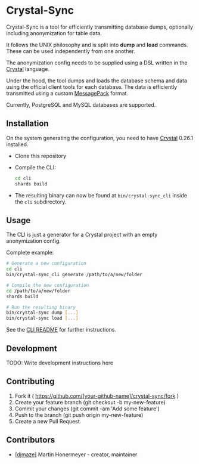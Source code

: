 # Crystal-Sync

Crystal-Sync is a tool for efficiently transmitting database dumps, optionally including anonymization for table data.

It follows the UNIX philosophy and is split into **dump** and **load** commands. These can be used independently from one another.

The anonymization config needs to be supplied using a DSL written in the [Crystal](http://crystal-lang.org/) language.

Under the hood, the tool dumps and loads the database schema and data using the official client tools for each database. The data is efficiently transmitted using a custom [MessagePack](https://msgpack.org/) format.

Currently, PostgreSQL and MySQL databases are supported.

## Installation

On the system generating the configuration, you need to have [Crystal](http://crystal-lang.org/) 0.26.1 installed.

* Clone this repository
* Compile the CLI:

  ```bash
  cd cli
  shards build
  ```
* The resulting binary can now be found at `bin/crystal-sync_cli` inside the `cli` subdirectory.

## Usage

The CLI is just a generator for a Crystal project with an empty anonymization config.

Complete example:

```bash
# Generate a new configuration
cd cli
bin/crystal-sync_cli generate /path/to/a/new/folder

# Compile the new configuration
cd /path/to/a/new/folder
shards build

# Run the resulting binary
bin/crystal-sync dump [...]
bin/crystal-sync load [...]
```

See the [CLI README](cli/README.md) for further instructions.

## Development

TODO: Write development instructions here

## Contributing

1. Fork it ( https://github.com/[your-github-name]/crystal-sync/fork )
2. Create your feature branch (git checkout -b my-new-feature)
3. Commit your changes (git commit -am 'Add some feature')
4. Push to the branch (git push origin my-new-feature)
5. Create a new Pull Request

## Contributors

- [[djmaze]](https://github.com/djmaze) Martin Honermeyer - creator, maintainer
